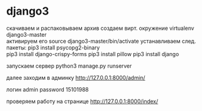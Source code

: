 # django3

скачиваем и распаковываем архив
создаем вирт. окружение virtualenv django3-master      
активируем его source django3-master/bin/activate
устанавливаем след. пакеты:
pip3 install psycopg2-binary    
pip3 install django-crispy-forms
pip3 install pillow 
pip3 install django

запускаем сервер
python3 manage.py runserver

далее заходим в админку
http://127.0.0.1:8000/admin/

логин
admin
password
15101988


проверяем работу на странице 
http://127.0.0.1:8000/index/
